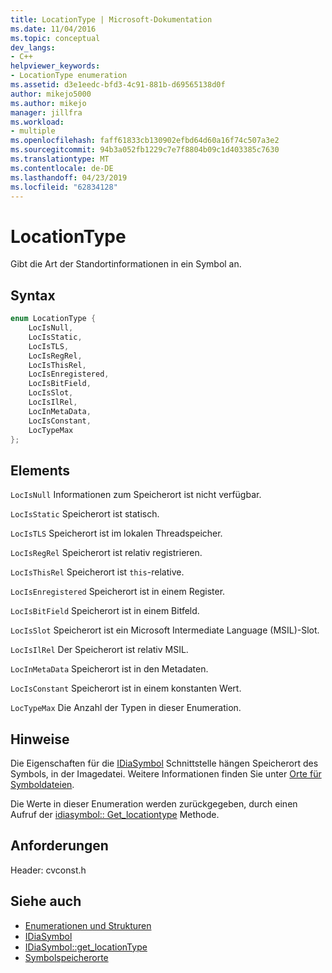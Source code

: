 ```yaml
---
title: LocationType | Microsoft-Dokumentation
ms.date: 11/04/2016
ms.topic: conceptual
dev_langs:
- C++
helpviewer_keywords:
- LocationType enumeration
ms.assetid: d3e1eedc-bfd3-4c91-881b-d69565138d0f
author: mikejo5000
ms.author: mikejo
manager: jillfra
ms.workload:
- multiple
ms.openlocfilehash: faff61833cb130902efbd64d60a16f74c507a3e2
ms.sourcegitcommit: 94b3a052fb1229c7e7f8804b09c1d403385c7630
ms.translationtype: MT
ms.contentlocale: de-DE
ms.lasthandoff: 04/23/2019
ms.locfileid: "62834128"
---
```

# <a name="locationtype"></a>LocationType
Gibt die Art der Standortinformationen in ein Symbol an.

## <a name="syntax"></a>Syntax

```C++
enum LocationType {
    LocIsNull,
    LocIsStatic,
    LocIsTLS,
    LocIsRegRel,
    LocIsThisRel,
    LocIsEnregistered,
    LocIsBitField,
    LocIsSlot,
    LocIsIlRel,
    LocInMetaData,
    LocIsConstant,
    LocTypeMax
};
```

## <a name="elements"></a>Elements
`LocIsNull` Informationen zum Speicherort ist nicht verfügbar.

`LocIsStatic` Speicherort ist statisch.

`LocIsTLS` Speicherort ist im lokalen Threadspeicher.

`LocIsRegRel` Speicherort ist relativ registrieren.

`LocIsThisRel` Speicherort ist `this`-relative.

`LocIsEnregistered` Speicherort ist in einem Register.

`LocIsBitField` Speicherort ist in einem Bitfeld.

`LocIsSlot` Speicherort ist ein Microsoft Intermediate Language (MSIL)-Slot.

`LocIsIlRel` Der Speicherort ist relativ MSIL.

`LocInMetaData` Speicherort ist in den Metadaten.

`LocIsConstant` Speicherort ist in einem konstanten Wert.

`LocTypeMax` Die Anzahl der Typen in dieser Enumeration.

## <a name="remarks"></a>Hinweise
Die Eigenschaften für die [IDiaSymbol](../../debugger/debug-interface-access/idiasymbol.md) Schnittstelle hängen Speicherort des Symbols, in der Imagedatei. Weitere Informationen finden Sie unter [Orte für Symboldateien](../../debugger/debug-interface-access/symbol-locations.md).

Die Werte in dieser Enumeration werden zurückgegeben, durch einen Aufruf der [idiasymbol:: Get_locationtype](../../debugger/debug-interface-access/idiasymbol-get-locationtype.md) Methode.

## <a name="requirements"></a>Anforderungen
Header: cvconst.h

## <a name="see-also"></a>Siehe auch
- [Enumerationen und Strukturen](../../debugger/debug-interface-access/enumerations-and-structures.md)
- [IDiaSymbol](../../debugger/debug-interface-access/idiasymbol.md)
- [IDiaSymbol::get_locationType](../../debugger/debug-interface-access/idiasymbol-get-locationtype.md)
- [Symbolspeicherorte](../../debugger/debug-interface-access/symbol-locations.md)
